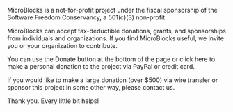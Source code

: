 MicroBlocks is a not-for-profit project under the fiscal sponsorship of the Software Freedom Conservancy, a 501(c)(3) non-profit.

MicroBlocks can accept tax-deductible donations, grants, and sponsorships from individuals and organizations. If you find MicroBlocks useful, we invite you or your organization to contribute.

You can use the Donate button at the bottom of the page or click here to make a personal donation to the project via PayPal or credit card.

If you would like to make a large donation (over $500) via wire transfer or sponsor this project in some other way, please contact us.

Thank you. Every little bit helps!
